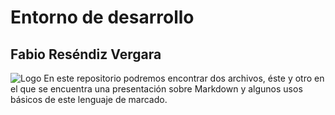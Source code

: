 # Entorno de desarrollo
## Fabio Reséndiz Vergara
![Logo](https://macdown.uranusjr.com/static/images/logo.png "Logo")
En este repositorio podremos encontrar dos archivos, éste y otro en el que se encuentra una presentación sobre Markdown y algunos usos básicos de este lenguaje de marcado.
